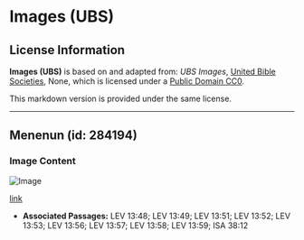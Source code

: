 # Images (UBS)

## License Information

**Images (UBS)** is based on and adapted from: _UBS Images_, [United Bible Societies](https://unitedbiblesocieties.org/), None, which is licensed under a [Public Domain CC0](https://creativecommons.org/public-domain/cc0/).

This markdown version is provided under the same license.



--------------------------------

## Menenun (id: 284194)

### Image Content

![Image](https://cdn.aquifer.bible/aquifer-content/resources/Media/WEB-0347_weaving.jpg)

[link](https://cdn.aquifer.bible/aquifer-content/resources/Media/WEB-0347_weaving.jpg)

* **Associated Passages:** LEV 13:48; LEV 13:49; LEV 13:51; LEV 13:52; LEV 13:53; LEV 13:56; LEV 13:57; LEV 13:58; LEV 13:59; ISA 38:12

